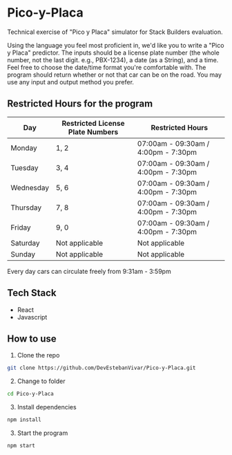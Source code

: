 # Pico-y-Placa
Technical exercise of "Pico y Placa" simulator for Stack Builders evaluation.

Using the language you feel most proficient in, we'd like you to write a "Pico y Placa" predictor.
The inputs should be a license plate number (the whole number, not the last digit. e.g., PBX-1234), a date (as a String), and a time.
Feel free to choose the date/time format you're comfortable with.
The program should return whether or not that car can be on the road.
You may use any input and output method you prefer.

## Restricted Hours for the program

| Day        | Restricted License Plate Numbers | Restricted Hours                    |
|------------|----------------------------------|-------------------------------------|
| Monday     | 1, 2                             | 07:00am - 09:30am / 4:00pm - 7:30pm |
| Tuesday    | 3, 4                             | 07:00am - 09:30am / 4:00pm - 7:30pm |
| Wednesday  | 5, 6                             | 07:00am - 09:30am / 4:00pm - 7:30pm |
| Thursday   | 7, 8                             | 07:00am - 09:30am / 4:00pm - 7:30pm |
| Friday     | 9, 0                             | 07:00am - 09:30am / 4:00pm - 7:30pm |
| Saturday   | Not applicable                   | Not applicable                      |
| Sunday     | Not applicable                   | Not applicable                      |

Every day cars can circulate freely from 9:31am - 3:59pm

## Tech Stack
- React
- Javascript

## How to use
1. Clone the repo
``` bash
git clone https://github.com/DevEstebanVivar/Pico-y-Placa.git
```

2. Change to folder
``` bash
cd Pico-y-Placa
```

3. Install dependencies
``` bash
npm install
```

3. Start the program
``` bash
npm start
```


